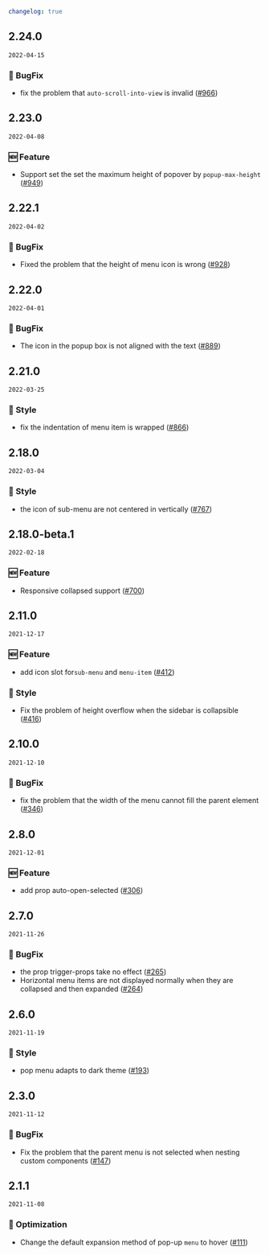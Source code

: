 ```yaml
changelog: true
```

## 2.24.0

`2022-04-15`

### 🐛 BugFix

- fix the problem that `auto-scroll-into-view` is invalid ([#966](https://github.com/arco-design/arco-design-vue/pull/966))


## 2.23.0

`2022-04-08`

### 🆕 Feature

- Support set the set the maximum height of popover by `popup-max-height` ([#949](https://github.com/arco-design/arco-design-vue/pull/949))


## 2.22.1

`2022-04-02`

### 🐛 BugFix

- Fixed the problem that the height of menu icon is wrong ([#928](https://github.com/arco-design/arco-design-vue/pull/928))


## 2.22.0

`2022-04-01`

### 🐛 BugFix

- The icon in the popup box is not aligned with the text ([#889](https://github.com/arco-design/arco-design-vue/pull/889))


## 2.21.0

`2022-03-25`

### 💅 Style

- fix the indentation of menu item is wrapped ([#866](https://github.com/arco-design/arco-design-vue/pull/866))


## 2.18.0

`2022-03-04`

### 💅 Style

- the icon of sub-menu are not centered in vertically ([#767](https://github.com/arco-design/arco-design-vue/pull/767))


## 2.18.0-beta.1

`2022-02-18`

### 🆕 Feature

- Responsive collapsed support ([#700](https://github.com/arco-design/arco-design-vue/pull/700))


## 2.11.0

`2021-12-17`

### 🆕 Feature

- add icon slot for`sub-menu` and `menu-item` ([#412](https://github.com/arco-design/arco-design-vue/pull/412))

### 💅 Style

- Fix the problem of height overflow when the sidebar is collapsible ([#416](https://github.com/arco-design/arco-design-vue/pull/416))


## 2.10.0

`2021-12-10`

### 🐛 BugFix

- fix the problem that the width of the menu cannot fill the parent element ([#346](https://github.com/arco-design/arco-design-vue/pull/346))


## 2.8.0

`2021-12-01`

### 🆕 Feature

- add prop    auto-open-selected ([#306](https://github.com/arco-design/arco-design-vue/pull/306))


## 2.7.0

`2021-11-26`

### 🐛 BugFix

- the prop trigger-props take no effect ([#265](https://github.com/arco-design/arco-design-vue/pull/265))
- Horizontal menu items are not displayed normally when they are collapsed and then expanded ([#264](https://github.com/arco-design/arco-design-vue/pull/264))


## 2.6.0

`2021-11-19`

### 💅 Style

- pop menu adapts to dark theme ([#193](https://github.com/arco-design/arco-design-vue/pull/193))


## 2.3.0

`2021-11-12`

### 🐛 BugFix

- Fix the problem that the parent menu is not selected when nesting custom components ([#147](https://github.com/arco-design/arco-design-vue/pull/147))


## 2.1.1

`2021-11-08`

### 💎 Optimization

- Change the default expansion method of pop-up `menu` to hover ([#111](https://github.com/arco-design/arco-design-vue/pull/111))

